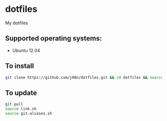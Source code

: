 # dotfiles
My dotfiles

## Supported operating systems:
- Ubuntu 12.04

## To install
```bash
git clone https://github.com/j00n/dotfiles.git && cd dotfiles && source link.sh && source git-aliases.sh
```

## To update
```bash
git pull
source link.sh
source git-aliases.sh
```
